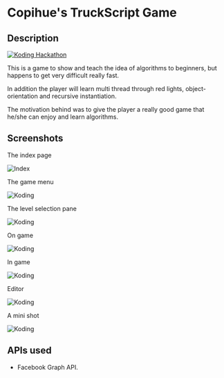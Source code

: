 # Copihue's TruckScript Game

## Description

[![Koding Hackathon](http://104.131.173.250/koding/koding/badge.png "Koding Hackathon")](https://koding.com/Hackathon)

This is a game to show and teach the idea of algorithms to beginners, but happens to get very difficult really fast.

In addition the player will learn multi thread through red lights, object-orientation and recursive instantiation.

The motivation behind was to give the player a really good game that he/she can enjoy and learn algorithms.

## Screenshots

The index page

![Index](http://104.131.173.250/koding/shots/index.png)

The game menu

![Koding](http://104.131.173.250/koding/shots/game.png)

The level selection pane

![Koding](http://104.131.173.250/koding/shots/levels.png)

On game

![Koding](http://104.131.173.250/koding/shots/on-game.png)

In game

![Koding](http://104.131.173.250/koding/shots/on-game-in.png)

Editor

![Koding](http://104.131.173.250/koding/shots/editor.png)

A mini shot

![Koding](http://104.131.173.250/koding/shots/descarga.png)


## APIs used

* Facebook Graph API.